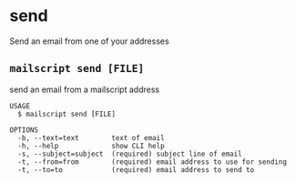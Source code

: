 # send

Send an email from one of your addresses

## `mailscript send [FILE]`

send an email from a mailscript address

```
USAGE
  $ mailscript send [FILE]

OPTIONS
  -b, --text=text        text of email
  -h, --help             show CLI help
  -s, --subject=subject  (required) subject line of email
  -t, --from=from        (required) email address to use for sending
  -t, --to=to            (required) email address to send to
```
